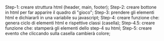 <!-- Consegna
L’utente clicca su un bottone che genererà una griglia di gioco quadrata. Ogni cella ha un numero progressivo, da 1 a 100. Ci saranno quindi 10 caselle per ognuna delle 10 righe. Quando l’utente clicca su ogni cella, la cella cliccata si colora di azzurro ed emetto un messaggio in console con il numero della cella cliccata. -->

Step-1: creare struttura html (header, main, footer);
Step-2: creare bottone in html per far apparire il quadro di "gioco";
Step-3: prendere gli elementi html e dichiararli in una variabile su javascript;
Step-4: creare funzione che: genera ciclo di elementi html e rispettive classi (casella);
Step-4.5: creare funzione che: stamperà gli elementi dello step-4 su html;
Step-5: creare evento che cliccando sulla casella cambierà colore;